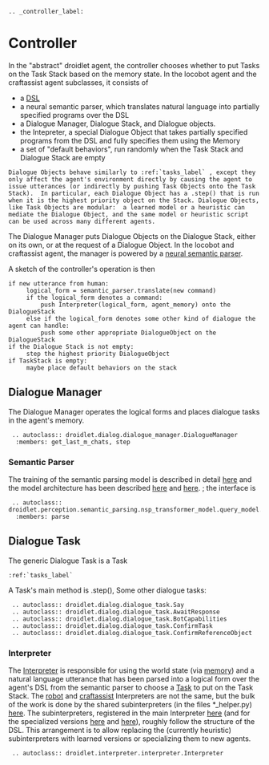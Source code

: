 ```eval_rst
.. _controller_label:
```
# Controller

In the "abstract" droidlet agent, the controller chooses whether to put Tasks on the Task Stack based on the memory state.   In the locobot agent and the craftassist agent subclasses, it consists of

* a [DSL](https://github.com/facebookresearch/fairo/tree/main/droidlet/documents/logical_form_specification)
* a neural semantic parser, which translates natural language into partially specified programs over the DSL
* a Dialogue Manager, Dialogue Stack, and Dialogue objects.
* the Intepreter, a special Dialogue Object that takes partially specified programs from the DSL and fully specifies them using the Memory
* a set of "default behaviors", run randomly when the Task Stack and Dialogue Stack are empty
```eval_rst
Dialogue Objects behave similarly to :ref:`tasks_label` , except they only affect the agent's environment directly by causing the agent to issue utterances (or indirectly by pushing Task Objects onto the Task Stack).  In particular, each Dialogue Object has a .step() that is run when it is the highest priority object on the Stack. Dialogue Objects, like Task Objects are modular:  a learned model or a heuristic can mediate the Dialogue Object, and the same model or heuristic script can be used across many different agents.
```

The Dialogue Manager puts Dialogue Objects on the Dialogue Stack, either on its own, or at the request of a Dialogue Object.  In the locobot and craftassist agent, the manager is powered by a [neural semantic parser](https://github.com/facebookresearch/fairo/tree/main/droidlet/perception/semantic_parsing/nsp_transformer_model).

A sketch of the controller's operation is then
```
if new utterance from human:
     logical_form = semantic_parser.translate(new command)
     if the logical_form denotes a command:
         push Interpreter(logical_form, agent_memory) onto the DialogueStack
     else if the logical_form denotes some other kind of dialogue the agent can handle:
         push some other appropriate DialogueObject on the DialogueStack
if the Dialogue Stack is not empty:
     step the highest priority DialogueObject
if TaskStack is empty:
     maybe place default behaviors on the stack
```


## Dialogue Manager ##

The Dialogue Manager operates the logical forms and places dialogue tasks in the agent's memory.
```eval_rst
 .. autoclass:: droidlet.dialog.dialogue_manager.DialogueManager
  :members: get_last_m_chats, step
```
### Semantic Parser ###
The training of the semantic parsing model is described in detail [here](https://github.com/facebookresearch/fairo/blob/main/droidlet/perception/semantic_parsing/nsp_transformer_model/train_model.py) and the model architecture has been described [here](https://github.com/facebookresearch/fairo/blob/main/droidlet/perception/semantic_parsing/nsp_transformer_model/encoder_decoder.py) and [here](https://github.com/facebookresearch/fairo/blob/main/droidlet/perception/semantic_parsing/nsp_transformer_model/decoder_with_loss.py).
; the interface is
```eval_rst
 .. autoclass:: droidlet.perception.semantic_parsing.nsp_transformer_model.query_model.NSPBertModel
  :members: parse
```
## Dialogue Task ##
The generic Dialogue Task is a Task
```eval_rst 
:ref:`tasks_label`
```

A Task's main method is .step(),
Some other dialogue tasks:

```eval_rst
 .. autoclass:: droidlet.dialog.dialogue_task.Say
 .. autoclass:: droidlet.dialog.dialogue_task.AwaitResponse
 .. autoclass:: droidlet.dialog.dialogue_task.BotCapabilities
 .. autoclass:: droidlet.dialog.dialogue_task.ConfirmTask
 .. autoclass:: droidlet.dialog.dialogue_task.ConfirmReferenceObject

```



### Interpreter ###
The [Interpreter](https://github.com/facebookresearch/fairo/blob/main/droidlet/interpreter/interpreter.py) is responsible for using the world state \(via [memory](memory.md)\) and a natural language utterance that has been parsed into a logical form over the agent's DSL from the semantic parser to choose a [Task](memory.md) to put on the Task Stack.   The [robot](https://github.com/facebookresearch/fairo/blob/main/droidlet/interpreter/robot/loco_interpreter.py) and [craftassist](https://github.com/fairinternal/minecraft/blob/master/craftassist/agent/dialogue_objects/mc_intepreter.py) Interpreters are not the same, but the bulk of the work is done by the shared subinterpreters (in the files \*\_helper.py) [here](https://github.com/facebookresearch/fairo/blob/main/droidlet/dialog/dialogue_objects/).  The subinterpreters, registered in the main Interpreter [here](https://github.com/facebookresearch/fairo/blob/main/droidlet/dialog/dialogue_objects/intepreter.py#L55) \(and for the specialized versions [here](https://github.com/fairinternal/minecraft/blob/master/locobot/agent/dialogue_objects/loco_intepreter.py#L56) and [here](https://github.com/fairinternal/minecraft/blob/master/craftassist/agent/dialogue_objects/mc_intepreter.py#L61)\), roughly follow the structure of the DSL.  This arrangement is to allow replacing the (currently heuristic) subinterpreters with learned versions or specializing them to new agents.

```eval_rst
 .. autoclass:: droidlet.interpreter.interpreter.Interpreter
```
